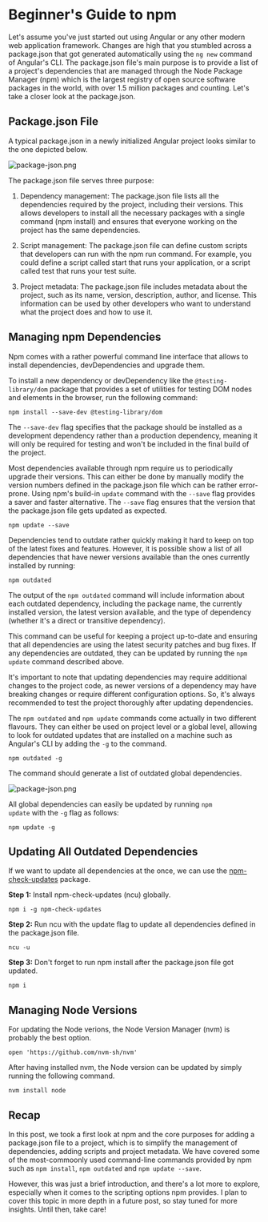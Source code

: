 <!--
date=2023-04-13
topic=Angular
summary=Gives a brief introduction to npm and its most commonly-used command-line commands.
-->

# Beginner's Guide to npm

Let's assume you've just started out using Angular or any other modern web application framework. Changes are high that you stumbled across a package.json that got generated automatically using the `ng new` command of Angular's CLI. The package.json file's main purpose is to provide a list of a project's dependencies that are managed through the Node Package Manager (npm) which is the largest registry of open source software packages in the world, with over 1.5 million packages and counting. Let's take a closer look at the package.json.

## Package.json File

A typical package.json in a newly initialized Angular project looks similar to the one depicted below.

![package-json.png](assets/posts/course/introduction-to-npm/package-json.png)

The package.json file serves three purpose:

1. Dependency management: The package.json file lists all the dependencies required by the project, including their versions. This allows developers to install all the necessary packages with a single command (npm install) and ensures that everyone working on the project has the same dependencies.

2. Script management: The package.json file can define custom scripts that developers can run with the npm run command. For example, you could define a script called start that runs your application, or a script called test that runs your test suite.

3. Project metadata: The package.json file includes metadata about the project, such as its name, version, description, author, and license. This information can be used by other developers who want to understand what the project does and how to use it.

## Managing npm Dependencies

Npm comes with a rather powerful command line interface that allows to install dependencies, devDependencies and upgrade them.

To install a new dependency or devDependency like the <code>@testing-library/dom</code> package that provides a set of utilities for testing DOM nodes and elements in the browser, run  the following command:

```TS
npm install --save-dev @testing-library/dom
```

The <code>--save-dev</code> flag specifies that the package should be installed as a development dependency rather than a production dependency, meaning it will only be required for testing and won't be included in the final build of the project.

Most dependencies available through npm require us to periodically upgrade their versions. This can either be done by manually modify the version numbers defined in the package.json file which can be rather error-prone. Using npm's build-in <code>update</code> command with the <code>--save</code> flag provides a saver and faster alternative. The <code>--save</code> flag ensures that the version that the package.json file gets updated as expected.

```TS
npm update --save
```

Dependencies tend to outdate rather quickly making it hard to keep on top of the latest fixes and features. However, it is possible show a list of all dependencies that have newer versions available than the ones currently installed by running:

```TS
npm outdated
```

The output of the <code>npm outdated</code> command will include information about each outdated dependency, including the package name, the currently installed version, the latest version available, and the type of dependency (whether it's a direct or transitive dependency).

This command can be useful for keeping a project up-to-date and ensuring that all dependencies are using the latest security patches and bug fixes. If any dependencies are outdated, they can be updated by running the <code>npm update</code> command described above.

It's important to note that updating dependencies may require additional changes to the project code, as newer versions of a dependency may have breaking changes or require different configuration options. So, it's always recommended to test the project thoroughly after updating dependencies.

The <code>npm outdated</code> and <code>npm update</code> commands come actually in two different flavours. They can either be used on project level or a global level, allowing to look for outdated updates that are installed on a machine such as Angular's CLI by adding the <code>-g</code> to the command.

```TS
npm outdated -g
```

The command should generate a list of outdated global dependencies.

![package-json.png](assets/posts/course/introduction-to-npm/npm-outdated.png)

All global dependencies can easily be updated by running <code>npm update</code> with the <code>-g</code> flag as follows:

```TS
npm update -g
```

## Updating All Outdated Dependencies

If we want to update all dependencies at the once, we can use the [npm-check-updates](
https://www.npmjs.com/package/npm-check-updates) package.

**Step 1:** Install npm-check-updates (ncu) globally.
```TS
npm i -g npm-check-updates
```

**Step 2:** Run ncu with the update flag to update all dependencies defined in the package.json file.

```TS
ncu -u
```

**Step 3:** Don't forget to run npm install after the package.json file got updated.

```TS
npm i
```


## Managing Node Versions

For updating the Node verions, the Node Version Manager (nvm) is probably the best option.

```TS
open 'https://github.com/nvm-sh/nvm'
```

After having installed nvm, the Node version can be updated by simply running the following command.

```TS
nvm install node 
```

## Recap

In this post, we took a first look at npm and the core purposes for adding a package.json file to a project, which is to simplify the management of dependencies, adding scripts and project metadata. We have covered some of the most-commoonly used command-line commands provided by npm such as <code>npm install</code>, <code>npm outdated</code> and <code>npm update --save</code>.

However, this was just a brief introduction, and there's a lot more to explore, especially when it comes to the scripting options npm provides. I plan to cover this topic in more depth in a future post, so stay tuned for more insights. Until then, take care!
